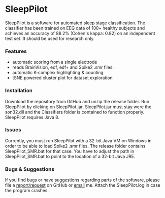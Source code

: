# SleepPilot #

SleepPilot is a software for automated sleep stage classification. 
The classifier has been trained on EEG data of 100+ healthy subjects and achieves an accuracy of 88.2% (Cohen's kappa: 0.82) on an independent test set. 
It should be used for research only. 

### Features ###
* automatic scoring from a single electrode
* reads BrainVision, edf, edf+ and Spike2 .smr files.
* automatic K-complex highlighting & counting
* tSNE powered cluster plot for dataset exploration 

### Installation ###
Download the repository from GitHub and unzip the release folder. Run SleepPilot by clicking on SleepPilot.jar.
SleepPilot.jar must stay were the son32.dll and the Classifiers folder is contained to function properly.
SleepPilot requires Java 8.

### Issues ###
Currently, you must run SleepPilot with a 32-bit Java VM on Windows in order to be able to load Spike2 .smr files.
The release folder contains SleepPilot_SMR.bat for that case. You have to adjust the path in SleepPilot_SMR.bat to point to the location of a 32-bit Java JRE.

### Bugs & Suggestions ###
If you find bugs or have suggestions regarding parts of the software, please file a [report/request](https://github.com/xuser/SleepPilot/issues) on GitHub or [email](weigenand@inb.uni-luebeck.de) me.
Attach the SleepPilot.log in case the program crashes.

